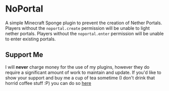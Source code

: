 # NoPortal
A simple Minecraft Sponge plugin to prevent the creation of Nether Portals. Players without the `noportal.create` permission will be unable to light nether portals.  Players without the `noportal.enter` permission will be unable to enter existing portals.

## Support Me
I will **never** charge money for the use of my plugins, however they do require a significant amount of work to maintain and update. If you'd like to show your support and buy me a cup of tea sometime (I don't drink that horrid coffee stuff :P) you can do so [here](https://www.paypal.me/zerthick)
